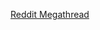 [Reddit Megathread](https://www.reddit.com/r/learnmachinelearning/comments/gh01ca/gentle_introduction_to_the_basics_of_poker_ai/)
